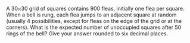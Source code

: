   A 30<img src='images/symbol_times.gif' width='9' height='9' alt='&times;' border='0' style='vertical-align:middle;' />30 grid of squares contains 900 fleas, initially one flea per square.<br />  When a bell is rung, each flea jumps to an adjacent square at random (usually 4 possibilities, except for fleas on the edge of the grid or at the corners).    What is the expected number of unoccupied squares after 50 rings of the bell? Give your answer rounded to six decimal places.  